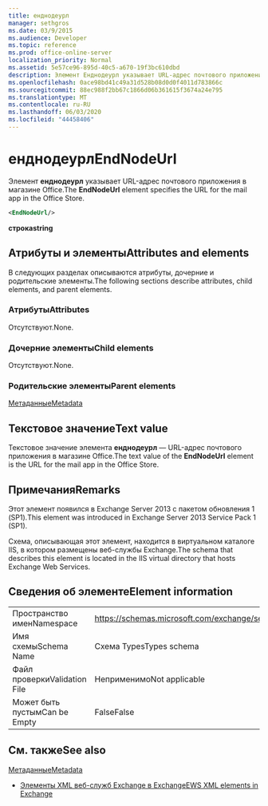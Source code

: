 ```yaml
---
title: енднодеурл
manager: sethgros
ms.date: 03/9/2015
ms.audience: Developer
ms.topic: reference
ms.prod: office-online-server
localization_priority: Normal
ms.assetid: 5e57ce96-895d-40c5-a670-19f3bc610dbd
description: Элемент Енднодеурл указывает URL-адрес почтового приложения в магазине Office.
ms.openlocfilehash: 0ace98bd41c49a31d528b08d0d0f4011d783866c
ms.sourcegitcommit: 88ec988f2bb67c1866d06b361615f3674a24e795
ms.translationtype: MT
ms.contentlocale: ru-RU
ms.lasthandoff: 06/03/2020
ms.locfileid: "44458406"
---
```

# <a name="endnodeurl"></a><span data-ttu-id="051e1-103">енднодеурл</span><span class="sxs-lookup"><span data-stu-id="051e1-103">EndNodeUrl</span></span>

<span data-ttu-id="051e1-104">Элемент **енднодеурл** указывает URL-адрес почтового приложения в магазине Office.</span><span class="sxs-lookup"><span data-stu-id="051e1-104">The **EndNodeUrl** element specifies the URL for the mail app in the Office Store.</span></span> 
  
```XML
<EndNodeUrl/>
```

 <span data-ttu-id="051e1-105">**строка**</span><span class="sxs-lookup"><span data-stu-id="051e1-105">**string**</span></span>
## <a name="attributes-and-elements"></a><span data-ttu-id="051e1-106">Атрибуты и элементы</span><span class="sxs-lookup"><span data-stu-id="051e1-106">Attributes and elements</span></span>

<span data-ttu-id="051e1-107">В следующих разделах описываются атрибуты, дочерние и родительские элементы.</span><span class="sxs-lookup"><span data-stu-id="051e1-107">The following sections describe attributes, child elements, and parent elements.</span></span>
  
### <a name="attributes"></a><span data-ttu-id="051e1-108">Атрибуты</span><span class="sxs-lookup"><span data-stu-id="051e1-108">Attributes</span></span>

<span data-ttu-id="051e1-109">Отсутствуют.</span><span class="sxs-lookup"><span data-stu-id="051e1-109">None.</span></span>
  
### <a name="child-elements"></a><span data-ttu-id="051e1-110">Дочерние элементы</span><span class="sxs-lookup"><span data-stu-id="051e1-110">Child elements</span></span>

<span data-ttu-id="051e1-111">Отсутствуют.</span><span class="sxs-lookup"><span data-stu-id="051e1-111">None.</span></span>
  
### <a name="parent-elements"></a><span data-ttu-id="051e1-112">Родительские элементы</span><span class="sxs-lookup"><span data-stu-id="051e1-112">Parent elements</span></span>

[<span data-ttu-id="051e1-113">Метаданные</span><span class="sxs-lookup"><span data-stu-id="051e1-113">Metadata</span></span>](metadata-ex15websvcsotherref.md)
  
## <a name="text-value"></a><span data-ttu-id="051e1-114">Текстовое значение</span><span class="sxs-lookup"><span data-stu-id="051e1-114">Text value</span></span>

<span data-ttu-id="051e1-115">Текстовое значение элемента **енднодеурл** — URL-адрес почтового приложения в магазине Office.</span><span class="sxs-lookup"><span data-stu-id="051e1-115">The text value of the **EndNodeUrl** element is the URL for the mail app in the Office Store.</span></span> 
  
## <a name="remarks"></a><span data-ttu-id="051e1-116">Примечания</span><span class="sxs-lookup"><span data-stu-id="051e1-116">Remarks</span></span>

<span data-ttu-id="051e1-117">Этот элемент появился в Exchange Server 2013 с пакетом обновления 1 (SP1).</span><span class="sxs-lookup"><span data-stu-id="051e1-117">This element was introduced in Exchange Server 2013 Service Pack 1 (SP1).</span></span>
  
<span data-ttu-id="051e1-118">Схема, описывающая этот элемент, находится в виртуальном каталоге IIS, в котором размещены веб-службы Exchange.</span><span class="sxs-lookup"><span data-stu-id="051e1-118">The schema that describes this element is located in the IIS virtual directory that hosts Exchange Web Services.</span></span>
  
## <a name="element-information"></a><span data-ttu-id="051e1-119">Сведения об элементе</span><span class="sxs-lookup"><span data-stu-id="051e1-119">Element information</span></span>

|||
|:-----|:-----|
|<span data-ttu-id="051e1-120">Пространство имен</span><span class="sxs-lookup"><span data-stu-id="051e1-120">Namespace</span></span>  <br/> | https://schemas.microsoft.com/exchange/services/2006/types  <br/> |
|<span data-ttu-id="051e1-121">Имя схемы</span><span class="sxs-lookup"><span data-stu-id="051e1-121">Schema Name</span></span>  <br/> |<span data-ttu-id="051e1-122">Схема Types</span><span class="sxs-lookup"><span data-stu-id="051e1-122">Types schema</span></span>  <br/> |
|<span data-ttu-id="051e1-123">Файл проверки</span><span class="sxs-lookup"><span data-stu-id="051e1-123">Validation File</span></span>  <br/> |<span data-ttu-id="051e1-124">Неприменимо</span><span class="sxs-lookup"><span data-stu-id="051e1-124">Not applicable</span></span>  <br/> |
|<span data-ttu-id="051e1-125">Может быть пустым</span><span class="sxs-lookup"><span data-stu-id="051e1-125">Can be Empty</span></span>  <br/> |<span data-ttu-id="051e1-126">False</span><span class="sxs-lookup"><span data-stu-id="051e1-126">False</span></span>  <br/> |
   
## <a name="see-also"></a><span data-ttu-id="051e1-127">См. также</span><span class="sxs-lookup"><span data-stu-id="051e1-127">See also</span></span>



[<span data-ttu-id="051e1-128">Метаданные</span><span class="sxs-lookup"><span data-stu-id="051e1-128">Metadata</span></span>](metadata-ex15websvcsotherref.md)


- [<span data-ttu-id="051e1-129">Элементы XML веб-служб Exchange в Exchange</span><span class="sxs-lookup"><span data-stu-id="051e1-129">EWS XML elements in Exchange</span></span>](ews-xml-elements-in-exchange.md)

